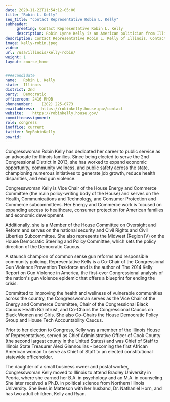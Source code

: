 ```yaml
---
date: 2020-11-22T11:54:12-05:00
title: "Robin L. Kelly"
seo_title: "contact Representative Robin L. Kelly"
subheader:
     greeting: Contact Representative Robin L. Kelly 
     description: Robin Lynne Kelly is an American politician from Illinois who has served as the U.S. Representative from Illinois's 2nd congressional district since 2013. A Democrat, Kelly served in the Illinois House of Representatives from 2003 to 2007.
description: Contact Representative Robin L. Kelly of Illinois. Contact information for Robin L. Kelly includes email address, phone number, and mailing address.
image: kelly-robin.jpeg
video: 
url: /usa/illinois/kelly-robin/
weight: 1
layout: course_home


####candidate
name:	Robin L. Kelly
state:	Illinois
district: 2nd
party:	Democratic
officeroom:	2416 RHOB
phonenumber:	(202) 225-0773
emailaddress:	https://robinkelly.house.gov/contact
website:	https://robinkelly.house.gov/
committeeassignment: 
role: congress
inoffice: current
twitter: RepRobinKelly
powrid: 
---
```


Congresswoman Robin Kelly has dedicated her career to public service as an advocate for Illinois families. Since being elected to serve the 2nd Congressional District in 2013, she has worked to expand economic opportunity, community wellness, and public safety across the state, championing numerous initiatives to generate job growth, reduce health disparities, and end gun violence.

Congresswoman Kelly is Vice Chair of the House Energy and Commerce Committee (the main policy-writing body of the House) and serves on the Health, Communications and Technology, and Consumer Protection and Commerce subcommittees. Her Energy and Commerce work is focused on expanding access to healthcare, consumer protection for American families and economic development.

Additionally, she is a Member of the House Committee on Oversight and Reform and serves on the national security and Civil Rights and Civil Liberties Subcommittee. She also represents the Midwest (Region IV) on the House Democratic Steering and Policy Committee, which sets the policy direction of the Democratic Caucus.

A staunch champion of common sense gun reforms and responsible community policing, Representative Kelly is a Co-Chair of the Congressional Gun Violence Prevention Taskforce and is the author of The 2014 Kelly Report on Gun Violence in America, the first-ever Congressional analysis of the nation's gun violence epidemic that offers a blueprint for ending the crisis.

Committed to improving the health and wellness of vulnerable communities across the country, the Congresswoman serves as the Vice Chair of the Energy and Commerce Committee, Chair of the Congressional Black Caucus Health Braintrust, and Co-Chairs the Congressional Caucus on Black Women and Girls. She also Co-Chairs the House Democratic Policy Group and House Tech Accountability Caucus.

Prior to her election to Congress, Kelly was a member of the Illinois House of Representatives, served as Chief Administrative Officer of Cook County (the second largest county in the United States) and was Chief of Staff to Illinois State Treasurer Alexi Giannoulias - becoming the first African American woman to serve as Chief of Staff to an elected constitutional statewide officeholder.

The daughter of a small business owner and postal worker, Congresswoman Kelly moved to Illinois to attend Bradley University in Peoria, where she earned her B.A. in psychology and an M.A. in counseling. She later received a Ph.D. in political science from Northern Illinois University. She lives in Matteson with her husband, Dr. Nathaniel Horn, and has two adult children, Kelly and Ryan.